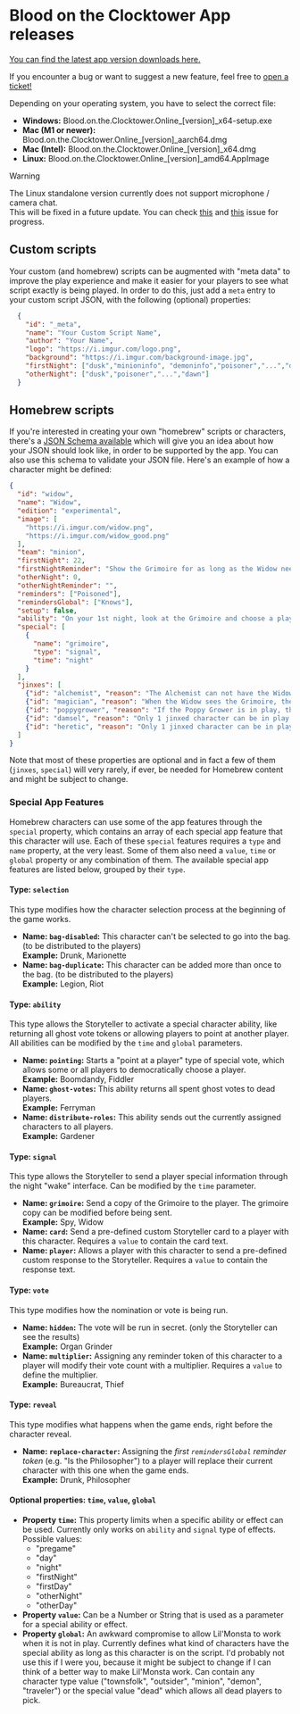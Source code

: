 # Blood on the Clocktower App releases

[You can find the latest app version downloads here.](https://github.com/ThePandemoniumInstitute/botc-release/releases)

If you encounter a bug or want to suggest a new feature, feel free to [open a ticket!](https://github.com/ThePandemoniumInstitute/botc-release/issues/new/choose)

Depending on your operating system, you have to select the correct file:
- **Windows:** Blood.on.the.Clocktower.Online_[version]_x64-setup.exe
- **Mac (M1 or newer):** Blood.on.the.Clocktower.Online_[version]_aarch64.dmg
- **Mac (Intel):** Blood.on.the.Clocktower.Online_[version]_x64.dmg
- **Linux:** Blood.on.the.Clocktower.Online_[version]_amd64.AppImage

> [!WARNING]
> The Linux standalone version currently does not support microphone / camera chat.<br> This will be fixed in a future update.
> You can check [this](https://bugs.webkit.org/show_bug.cgi?id=235885) and [this](https://github.com/tauri-apps/wry/issues/85) issue for progress.

## Custom scripts
Your custom (and homebrew) scripts can be augmented with "meta data" to improve the play experience and make it easier for your players to see what script exactly is being played. In order to do this, just add a `meta` entry to your custom script JSON, with the following (optional) properties:

```json
  {
    "id": "_meta",
    "name": "Your Custom Script Name",
    "author": "Your Name",
    "logo": "https://i.imgur.com/logo.png",
    "background": "https://i.imgur.com/background-image.jpg",
    "firstNight": ["dusk","minioninfo", "demoninfo","poisoner","...","dawn"],
    "otherNight": ["dusk","poisoner","...","dawn"]
  }
```

## Homebrew scripts
If you're interested in creating your own "homebrew" scripts or characters, there's a [JSON Schema available](script-schema.json) which will give you an idea about how your JSON should look like, in order to be supported by the app. You can also use this schema to validate your JSON file. Here's an example of how a character might be defined:

```json
{
  "id": "widow",
  "name": "Widow",
  "edition": "experimental",
  "image": [
    "https://i.imgur.com/widow.png",
    "https://i.imgur.com/widow_good.png"
  ],
  "team": "minion",
  "firstNight": 22,
  "firstNightReminder": "Show the Grimoire for as long as the Widow needs. The Widow chooses a player. :reminder:",
  "otherNight": 0,
  "otherNightReminder": "",
  "reminders": ["Poisoned"],
  "remindersGlobal": ["Knows"],
  "setup": false,
  "ability": "On your 1st night, look at the Grimoire and choose a player: they are poisoned. 1 good player knows a Widow is in play.",
  "special": [
    {
      "name": "grimoire",
      "type": "signal",
      "time": "night"
    }
  ],
  "jinxes": [
    {"id": "alchemist", "reason": "The Alchemist can not have the Widow ability."},
    {"id": "magician", "reason": "When the Widow sees the Grimoire, the Demon and Magician's character tokens are removed."},
    {"id": "poppygrower", "reason": "If the Poppy Grower is in play, the Widow does not see the Grimoire until the Poppy Grower dies."},
    {"id": "damsel", "reason": "Only 1 jinxed character can be in play."},
    {"id": "heretic", "reason": "Only 1 jinxed character can be in play."}
  ]
}
```
Note that most of these properties are optional and in fact a few of them (`jinxes`, `special`) will very rarely, if ever, be needed for Homebrew content and might be subject to change.

### Special App Features

Homebrew characters can use some of the app features through the `special` property, which contains an array of each special app feature that this character will use.
Each of these `special` features requires a `type` and `name` property, at the very least. Some of them also need a `value`, `time` or `global` property or any combination of them.
The available special app features are listed below, grouped by their `type`.

#### Type: `selection`

This type modifies how the character selection process at the beginning of the game works.

- **Name: `bag-disabled`:** This character can't be selected to go into the bag. (to be distributed to the players) <br>**Example:** Drunk, Marionette
- **Name: `bag-duplicate`:** This character can be added more than once to the bag. (to be distributed to the players) <br>**Example:** Legion, Riot

#### Type: `ability`

This type allows the Storyteller to activate a special character ability, like returning all ghost vote tokens or allowing players to point at another player.
All abilities can be modified by the `time` and `global` parameters.

- **Name: `pointing`:** Starts a "point at a player" type of special vote, which allows some or all players to democratically choose a player. <br>**Example:** Boomdandy, Fiddler
- **Name: `ghost-votes`:** This ability returns all spent ghost votes to dead players. <br>**Example:** Ferryman
- **Name: `distribute-roles`:** This ability sends out the currently assigned characters to all players. <br>**Example:** Gardener

#### Type: `signal`

This type allows the Storyteller to send a player special information through the night "wake" interface. 
Can be modified by the `time` parameter.

- **Name: `grimoire`:** Send a copy of the Grimoire to the player. The grimoire copy can be modified before being sent. <br>**Example:** Spy, Widow
- **Name: `card`:** Send a pre-defined custom Storyteller card to a player with this character. Requires a `value` to contain the card text.
- **Name: `player`:** Allows a player with this character to send a pre-defined custom response to the Storyteller. Requires a `value` to contain the response text.

#### Type: `vote`

This type modifies how the nomination or vote is being run.

- **Name: `hidden`:** The vote will be run in secret. (only the Storyteller can see the results) <br>**Example:** Organ Grinder
- **Name: `multiplier`:** Assigning any reminder token of this character to a player will modify their vote count with a multiplier. Requires a `value` to define the multiplier. <br>**Example:** Bureaucrat, Thief

#### Type: `reveal`

This type modifies what happens when the game ends, right before the character reveal.

- **Name: `replace-character`:** Assigning the _first `remindersGlobal` reminder token_ (e.g. "Is the Philosopher") to a player will replace their current character with this one when the game ends.  <br>**Example:** Drunk, Philosopher

#### Optional properties: `time`, `value`, `global`

- **Property `time`:** This property limits when a specific ability or effect can be used. Currently only works on `ability` and `signal` type of effects. Possible values:
  - "pregame"
  - "day"
  - "night"
  - "firstNight"
  - "firstDay"
  - "otherNight"
  - "otherDay"
- **Property `value`:** Can be a Number or String that is used as a parameter for a special ability or effect.
- **Property `global`:** An awkward compromise to allow Lil'Monsta to work when it is not in play. Currently defines what kind of characters have the special ability as long as this character is on the script. I'd probably not use this if I were you, because it might be subject to change if I can think of a better way to make Lil'Monsta work. Can contain any character type value ("townsfolk", "outsider", "minion", "demon", "traveler") or the special value "dead" which allows all dead players to pick.
